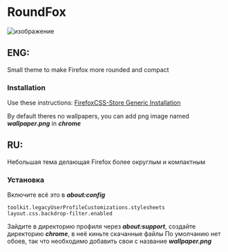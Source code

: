 # RoundFox
![изображение](https://github.com/GazirovanayaVoda/RoundFox/assets/141354957/b0604337-b2c9-438f-b5cf-2e9d217b552e)
## ENG:

Small theme to make Firefox more rounded and compact
### Installation

Use these instructions: [FirefoxCSS-Store Generic Installation](https://github.com/FirefoxCSS-Store/FirefoxCSS-Store.github.io/blob/main/README.md#generic-installation)

By default theres no wallpapers, you can add png image named ***wallpaper.png*** in ***chrome***

## RU:

Небольшая тема делающая Firefox более округлым и компактным
### Установка
Включите всё это в ***about:config***
```
toolkit.legacyUserProfileCustomizations.stylesheets
layout.css.backdrop-filter.enabled
```

Зайдите в директорию профиля через ***about:support***, создайте директорию ***chrome***, в неё киньте скачанные файлы
По умолчанию нет обоев, так что необходимо добавить свои с название ***wallpaper.png***
